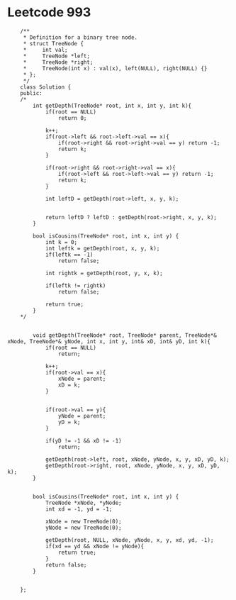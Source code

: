 # Leetcode 993
        /**
         * Definition for a binary tree node.
         * struct TreeNode {
         *     int val;
         *     TreeNode *left;
         *     TreeNode *right;
         *     TreeNode(int x) : val(x), left(NULL), right(NULL) {}
         * };
         */
        class Solution {
        public:
        /*
            int getDepth(TreeNode* root, int x, int y, int k){
                if(root == NULL)
                    return 0;

                k++;
                if(root->left && root->left->val == x){
                    if(root->right && root->right->val == y) return -1;
                    return k;
                }

                if(root->right && root->right->val == x){
                    if(root->left && root->left->val == y) return -1;
                    return k;
                }

                int leftD = getDepth(root->left, x, y, k);


                return leftD ? leftD : getDepth(root->right, x, y, k);
            }

            bool isCousins(TreeNode* root, int x, int y) {
                int k = 0;
                int leftk = getDepth(root, x, y, k);
                if(leftk == -1)
                    return false;

                int rightk = getDepth(root, y, x, k);

                if(leftk != rightk)
                    return false;

                return true;
            }
        */


            void getDepth(TreeNode* root, TreeNode* parent, TreeNode*& xNode, TreeNode*& yNode, int x, int y, int& xD, int& yD, int k){
                if(root == NULL)
                    return;

                k++;
                if(root->val == x){
                    xNode = parent;
                    xD = k;
                }


                if(root->val == y){
                    yNode = parent;
                    yD = k;
                }

                if(yD != -1 && xD != -1)
                    return;

                getDepth(root->left, root, xNode, yNode, x, y, xD, yD, k);
                getDepth(root->right, root, xNode, yNode, x, y, xD, yD, k);
            }


            bool isCousins(TreeNode* root, int x, int y) {
                TreeNode *xNode, *yNode;
                int xd = -1, yd = -1;

                xNode = new TreeNode(0);
                yNode = new TreeNode(0);

                getDepth(root, NULL, xNode, yNode, x, y, xd, yd, -1);
                if(xd == yd && xNode != yNode){
                    return true;
                }
                return false;
            }


        };
